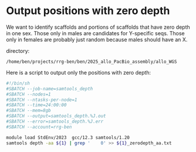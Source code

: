 # Output positions with zero depth 

We want to identify scaffolds and portions of scaffolds that have zero depth in one sex. Those only in males are candidates for Y-specific seqs. Those only in females are probably just random because males should have an X.

directory:
```
/home/ben/projects/rrg-ben/ben/2025_allo_PacBio_assembly/allo_WGS
```

Here is a script to output only the positions with zero depth:
```sh
#!/bin/sh
#SBATCH --job-name=samtools_depth
#SBATCH --nodes=1
#SBATCH --ntasks-per-node=1
#SBATCH --time=24:00:00
#SBATCH --mem=8gb
#SBATCH --output=samtools_depth.%J.out
#SBATCH --error=samtools_depth.%J.err
#SBATCH --account=rrg-ben

module load StdEnv/2023  gcc/12.3 samtools/1.20
samtools depth -aa ${1} | grep '	0' >> ${1}_zerodepth_aa.txt
```
